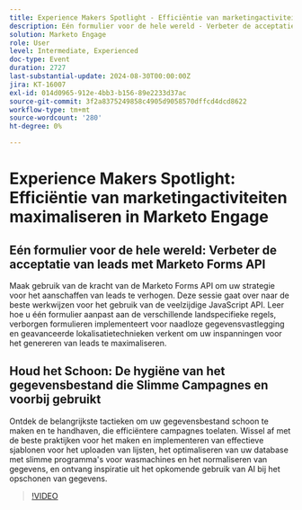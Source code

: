 ```yaml
---
title: Experience Makers Spotlight - Efficiëntie van marketingactiviteiten maximaliseren in Marketo Engage
description: Eén formulier voor de hele wereld - Verbeter de acceptatie van leads met Marketo Forms APIHarness - de kracht van de Marketo Forms API om uw aanschafstrategie te verhogen. Deze sessie gaat over naar de beste werkwijzen voor het gebruik van de veelzijdige JavaScript API. Leer hoe u één formulier aanpast aan de verschillende landspecifieke regels, verborgen formulieren implementeert voor naadloze gegevensvastlegging en geavanceerde lokalisatietechnieken verkent om uw inspanningen voor het genereren van leads te maximaliseren. Behoud de hygiëne van databases opschonen met behulp van slimme campagnes en BeyondOntdek essentiële tactieken om uw database op te schonen en te onderhouden, zodat u efficiëntere campagnes kunt starten. Wissel af met de beste praktijken voor het maken en implementeren van effectieve sjablonen voor het uploaden van lijsten, het optimaliseren van uw database met slimme programma's voor wasmachines en het normaliseren van gegevens, en ontvang inspiratie uit het opkomende gebruik van AI bij het opschonen van gegevens.
solution: Marketo Engage
role: User
level: Intermediate, Experienced
doc-type: Event
duration: 2727
last-substantial-update: 2024-08-30T00:00:00Z
jira: KT-16007
exl-id: 014d0965-912e-4bb3-b156-89e2233d37ac
source-git-commit: 3f2a8375249858c4905d9058570dffcd4dcd8622
workflow-type: tm+mt
source-wordcount: '280'
ht-degree: 0%

---
```


# Experience Makers Spotlight: Efficiëntie van marketingactiviteiten maximaliseren in Marketo Engage

## Eén formulier voor de hele wereld: Verbeter de acceptatie van leads met Marketo Forms API

Maak gebruik van de kracht van de Marketo Forms API om uw strategie voor het aanschaffen van leads te verhogen. Deze sessie gaat over naar de beste werkwijzen voor het gebruik van de veelzijdige JavaScript API. Leer hoe u één formulier aanpast aan de verschillende landspecifieke regels, verborgen formulieren implementeert voor naadloze gegevensvastlegging en geavanceerde lokalisatietechnieken verkent om uw inspanningen voor het genereren van leads te maximaliseren.

## Houd het Schoon: De hygiëne van het gegevensbestand die Slimme Campagnes en voorbij gebruikt

Ontdek de belangrijkste tactieken om uw gegevensbestand schoon te maken en te handhaven, die efficiëntere campagnes toelaten. Wissel af met de beste praktijken voor het maken en implementeren van effectieve sjablonen voor het uploaden van lijsten, het optimaliseren van uw database met slimme programma&#39;s voor wasmachines en het normaliseren van gegevens, en ontvang inspiratie uit het opkomende gebruik van AI bij het opschonen van gegevens.

>[!VIDEO](https://video.tv.adobe.com/v/3432953/?learn=on)
